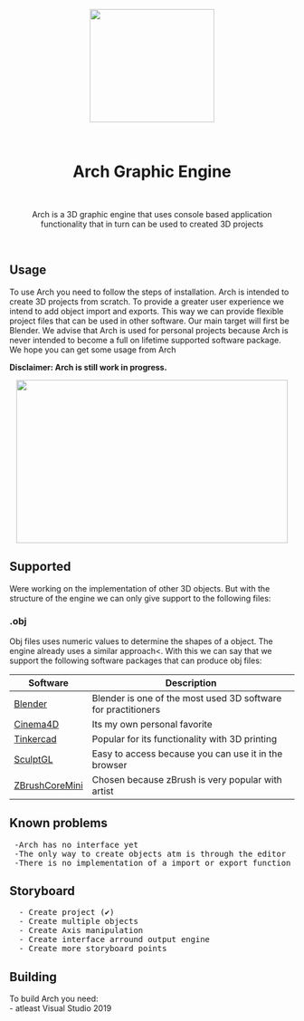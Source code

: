  <p align="center"><img src="https://i.imgur.com/Y6Y4AVI.png" width="220" height="200"> </p>
 <br>
<h1 align="center"> Arch Graphic Engine </h1>
<br>
<p align="center">Arch is a 3D graphic engine that uses console based application functionality that in turn can be used to created 3D projects</p>
<br>
<h2> Usage</h2>

<p>To use Arch you need to follow the steps of installation. Arch is intended to create 3D projects from scratch. To provide a greater user experience we intend to add object import and exports. This way we can provide flexible project files that can be used in other software. Our main target will first be Blender. We advise that Arch is used for personal projects because Arch is never intended to become a full on lifetime supported software package. We hope you can get some usage from Arch</p>

<p><b> Disclaimer: Arch is still work in progress.</b></p>
<p align="center"><img src="https://media0.giphy.com/media/TxxyFfZyz6lvRgnkqG/giphy.gif" width="480" height="288"> </p>

<h2> Supported</h2>
 <p>Were working on the implementation of other 3D objects. But with the structure of the engine we can only give support to the following files: </p>
 <h3> .obj</h3>
 <p>Obj files uses numeric values to determine the shapes of a object. The engine already uses a similar approach<. With this we can say that we support the following software packages that can produce obj files:</p>
 
<table>
<thead>
<tr>
<th>Software</th>
<th>Description</th>
</tr>
</thead>
<tbody>
<tr>
<td><a href="https://www.blender.org/">Blender</a></td>
<td>Blender is one of the most used 3D software for practitioners</td>
</tr>
<tr>
<td><a href="https://www.maxon.net/en/cinema-4d">Cinema4D</a></td>
<td>Its my own personal favorite</td>
</tr>
<tr>
<td><a href="https://www.tinkercad.com/">Tinkercad</a></td>
<td>Popular for its functionality with 3D printing</td>
</tr>
<tr>
<td><a href="https://stephaneginier.com/sculptgl/">SculptGL</a></td>
<td>Easy to access because you can use it in the browser</td>
</tr>
<tr>
<td><a href="https://zbrushcore.com/mini/">ZBrushCoreMini</a></td>
<td>Chosen because zBrush is very popular with artist</td>
</tr>
</tbody>
</table>
 
<h2> Known problems</h2>
<pre>
 -Arch has no interface yet
 -The only way to create objects atm is through the editor
 -There is no implementation of a import or export function</pre>
 
<h2> Storyboard</h2>
  <pre>
  - Create project (✔)
  - Create multiple objects
  - Create Axis manipulation
  - Create interface arround output engine
  - Create more storyboard points</pre>
  
<h2> Building</h2>
To build Arch you need:<br>
- atleast Visual Studio 2019


